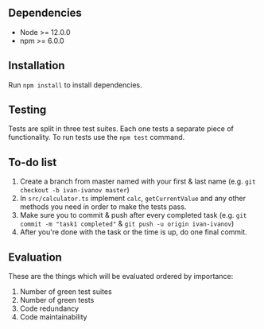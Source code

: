 ## Dependencies

- Node >= 12.0.0
- npm >= 6.0.0

## Installation

Run `npm install` to install dependencies.

## Testing

Tests are split in three test suites.
Each one tests a separate piece of functionality.
To run tests use the `npm test` command.

## To-do list

1. Create a branch from master named with your first & last name (e.g. `git checkout -b ivan-ivanov master`)
1. In `src/calculator.ts` implement `calc`, `getCurrentValue` and any other methods you need in order to make the tests pass.
1. Make sure you to commit & push after every completed task (e.g. `git commit -m "task1 completed"` & `git push -u origin ivan-ivanov`)
1. After you're done with the task or the time is up, do one final commit.

## Evaluation

These are the things which will be evaluated ordered by importance:

1. Number of green test suites
1. Number of green tests
1. Code redundancy
1. Code maintainability
